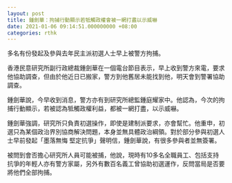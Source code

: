 ```yaml
---
layout: post
title: 鍾劍華：拘捕行動顯示若牴觸政權會被一網打盡以示威嚇
date: 2021-01-06 09:14:51.000000000 +08:00
categories: rthk
---
```


多名有份發起及參與去年民主派初選人士早上被警方拘捕。

香港民意研究所副行政總裁鍾劍華在一個電台節目表示，早上收到警方來電，要求他協助調查，但由於他近日已搬家，警方到他舊居未能找到他，明天會到警署協助調查。

鍾劍華說，今早收到消息，警方亦有到研究所總監鍾庭耀家中。他認為，今次的拘捕行動顯示，若被認為牴觸政權利益，都被一網打盡，以示威嚇。

鍾劍華強調，研究所只負責初選操作，即使是建制派要求，亦會幫忙。他重申，初選只為某個政治界別協商解決問題，本身並無具體政治綱領。對於部分參與初選人士早前發起「墨落無悔 堅定抗爭」聲明信，鍾劍華說，有很多參與者並無簽署。

被問到會否擔心研究所人員可能被捕，他說，現時有10多名全職員工、包括支持抗爭的年輕人亦有警方家屬，另外有數百名義工曾協助初選運作，反問當局是否要將他們全部拘捕。
